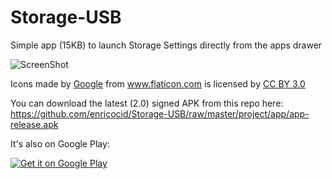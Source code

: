 # Storage-USB
Simple app (15KB) to launch Storage Settings directly from the apps drawer

![ScreenShot](https://raw.githubusercontent.com/enricocid/Storage-USB/master/art/icon.png)

Icons made by <a href="http://www.flaticon.com/authors/google" title="Google">Google</a> from <a href="http://www.flaticon.com" title="Flaticon">www.flaticon.com</a>             is licensed by <a href="http://creativecommons.org/licenses/by/3.0/" title="Creative Commons BY 3.0">CC BY 3.0</a></div>


You can download the latest (2.0) signed APK from this repo here: https://github.com/enricocid/Storage-USB/raw/master/project/app/app-release.apk

It's also on Google Play:

<a href="https://play.google.com/store/apps/details?id=com.enrico.filemanager">
  <img alt="Get it on Google Play"
       src="https://developer.android.com/images/brand/en_generic_rgb_wo_60.png" />
</a>